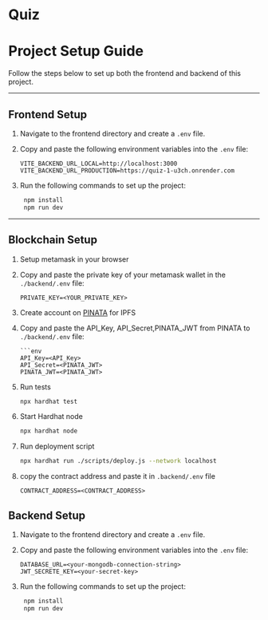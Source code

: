 # Quiz
# **Project Setup Guide**

Follow the steps below to set up both the frontend and backend of this project.

---

## **Frontend Setup**

1. Navigate to the frontend directory and create a `.env` file.
2. Copy and paste the following environment variables into the `.env` file:

   ```env
   VITE_BACKEND_URL_LOCAL=http://localhost:3000
   VITE_BACKEND_URL_PRODUCTION=https://quiz-1-u3ch.onrender.com
3. Run the following commands to set up the project:

   ```sh
    npm install
    npm run dev

 ---

 ## **Blockchain Setup** 

 1. Setup metamask in your browser
 2. Copy and paste the private key of your metamask wallet in the `./backend/.env` file: 
       
       ```env
       PRIVATE_KEY=<YOUR_PRIVATE_KEY>
3. Create account on [PINATA](https://pinata.cloud/) for IPFS 
4. Copy and paste the API_Key, API_Secret,PINATA_JWT from PINATA to `./backend/.env` file: 
       
       ```env
       API_Key=<API_Key> 
       API_Secret=<PINATA_JWT> 
       PINATA_JWT=<PINATA_JWT>
5. Run tests
     ```sh
    npx hardhat test 

6. Start Hardhat node
    ```sh
    npx hardhat node
7. Run deployment script
    ```sh
    npx hardhat run ./scripts/deploy.js --network localhost 
8.  copy the contract address and paste it in `.backend/.env`    file    

      ```env
      CONTRACT_ADDRESS=<CONTRACT_ADDRESS>

## **Backend Setup**   

1. Navigate to the frontend directory and create a `.env` file.
2. Copy and paste the following environment variables into the `.env` file:

   ```env
   DATABASE_URL=<your-mongodb-connection-string>
   JWT_SECRETE_KEY=<your-secret-key>  
   
3. Run the following commands to set up the project:

   ```sh
    npm install
    npm run dev